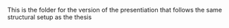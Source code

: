 This is the folder for the version of the presentiation that follows the same structural setup as the thesis
